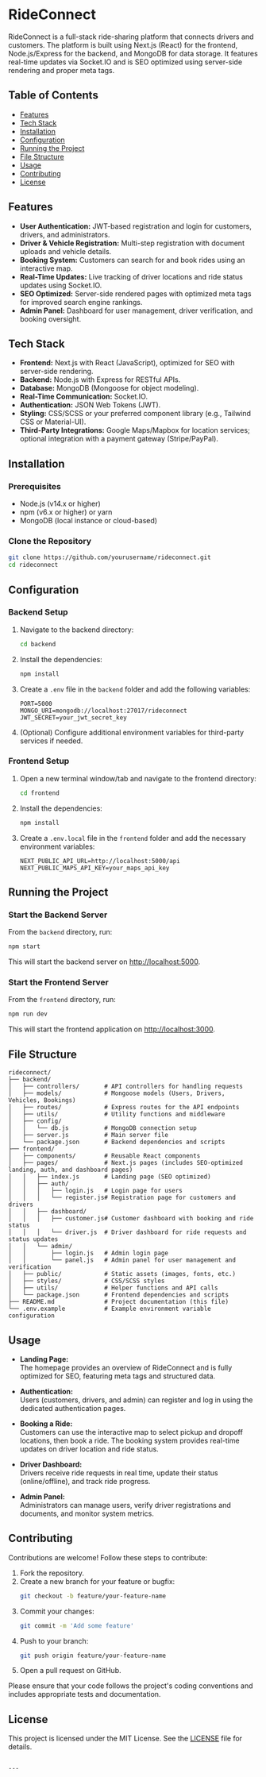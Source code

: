 # RideConnect

RideConnect is a full-stack ride-sharing platform that connects drivers and customers. The platform is built using Next.js (React) for the frontend, Node.js/Express for the backend, and MongoDB for data storage. It features real-time updates via Socket.IO and is SEO optimized using server-side rendering and proper meta tags.

## Table of Contents

- [Features](#features)
- [Tech Stack](#tech-stack)
- [Installation](#installation)
- [Configuration](#configuration)
- [Running the Project](#running-the-project)
- [File Structure](#file-structure)
- [Usage](#usage)
- [Contributing](#contributing)
- [License](#license)

## Features

- **User Authentication:** JWT-based registration and login for customers, drivers, and administrators.
- **Driver & Vehicle Registration:** Multi-step registration with document uploads and vehicle details.
- **Booking System:** Customers can search for and book rides using an interactive map.
- **Real-Time Updates:** Live tracking of driver locations and ride status updates using Socket.IO.
- **SEO Optimized:** Server-side rendered pages with optimized meta tags for improved search engine rankings.
- **Admin Panel:** Dashboard for user management, driver verification, and booking oversight.

## Tech Stack

- **Frontend:** Next.js with React (JavaScript), optimized for SEO with server-side rendering.
- **Backend:** Node.js with Express for RESTful APIs.
- **Database:** MongoDB (Mongoose for object modeling).
- **Real-Time Communication:** Socket.IO.
- **Authentication:** JSON Web Tokens (JWT).
- **Styling:** CSS/SCSS or your preferred component library (e.g., Tailwind CSS or Material-UI).
- **Third-Party Integrations:** Google Maps/Mapbox for location services; optional integration with a payment gateway (Stripe/PayPal).

## Installation

### Prerequisites

- Node.js (v14.x or higher)
- npm (v6.x or higher) or yarn
- MongoDB (local instance or cloud-based)

### Clone the Repository

```bash
git clone https://github.com/yourusername/rideconnect.git
cd rideconnect
```

## Configuration

### Backend Setup

1. Navigate to the backend directory:

    ```bash
    cd backend
    ```

2. Install the dependencies:

    ```bash
    npm install
    ```

3. Create a `.env` file in the `backend` folder and add the following variables:

    ```env
    PORT=5000
    MONGO_URI=mongodb://localhost:27017/rideconnect
    JWT_SECRET=your_jwt_secret_key
    ```

4. (Optional) Configure additional environment variables for third-party services if needed.

### Frontend Setup

1. Open a new terminal window/tab and navigate to the frontend directory:

    ```bash
    cd frontend
    ```

2. Install the dependencies:

    ```bash
    npm install
    ```

3. Create a `.env.local` file in the `frontend` folder and add the necessary environment variables:

    ```env
    NEXT_PUBLIC_API_URL=http://localhost:5000/api
    NEXT_PUBLIC_MAPS_API_KEY=your_maps_api_key
    ```

## Running the Project

### Start the Backend Server

From the `backend` directory, run:

```bash
npm start
```

This will start the backend server on [http://localhost:5000](http://localhost:5000).

### Start the Frontend Server

From the `frontend` directory, run:

```bash
npm run dev
```

This will start the frontend application on [http://localhost:3000](http://localhost:3000).

## File Structure

```
rideconnect/
├── backend/
│   ├── controllers/       # API controllers for handling requests
│   ├── models/            # Mongoose models (Users, Drivers, Vehicles, Bookings)
│   ├── routes/            # Express routes for the API endpoints
│   ├── utils/             # Utility functions and middleware
│   ├── config/
│   │   └── db.js          # MongoDB connection setup
│   ├── server.js          # Main server file
│   └── package.json       # Backend dependencies and scripts
├── frontend/
│   ├── components/        # Reusable React components
│   ├── pages/             # Next.js pages (includes SEO-optimized landing, auth, and dashboard pages)
│   │   ├── index.js       # Landing page (SEO optimized)
│   │   ├── auth/
│   │   │   ├── login.js   # Login page for users
│   │   │   └── register.js# Registration page for customers and drivers
│   │   ├── dashboard/
│   │   │   ├── customer.js# Customer dashboard with booking and ride status
│   │   │   └── driver.js  # Driver dashboard for ride requests and status updates
│   │   └── admin/
│   │       ├── login.js   # Admin login page
│   │       └── panel.js   # Admin panel for user management and verification
│   ├── public/            # Static assets (images, fonts, etc.)
│   ├── styles/            # CSS/SCSS styles
│   ├── utils/             # Helper functions and API calls
│   └── package.json       # Frontend dependencies and scripts
├── README.md              # Project documentation (this file)
└── .env.example           # Example environment variable configuration
```

## Usage

- **Landing Page:**  
  The homepage provides an overview of RideConnect and is fully optimized for SEO, featuring meta tags and structured data.

- **Authentication:**  
  Users (customers, drivers, and admin) can register and log in using the dedicated authentication pages.

- **Booking a Ride:**  
  Customers can use the interactive map to select pickup and dropoff locations, then book a ride. The booking system provides real-time updates on driver location and ride status.

- **Driver Dashboard:**  
  Drivers receive ride requests in real time, update their status (online/offline), and track ride progress.

- **Admin Panel:**  
  Administrators can manage users, verify driver registrations and documents, and monitor system metrics.

## Contributing

Contributions are welcome! Follow these steps to contribute:

1. Fork the repository.
2. Create a new branch for your feature or bugfix:
   ```bash
   git checkout -b feature/your-feature-name
   ```
3. Commit your changes:
   ```bash
   git commit -m 'Add some feature'
   ```
4. Push to your branch:
   ```bash
   git push origin feature/your-feature-name
   ```
5. Open a pull request on GitHub.

Please ensure that your code follows the project's coding conventions and includes appropriate tests and documentation.

## License

This project is licensed under the MIT License. See the [LICENSE](LICENSE) file for details.
```

---
